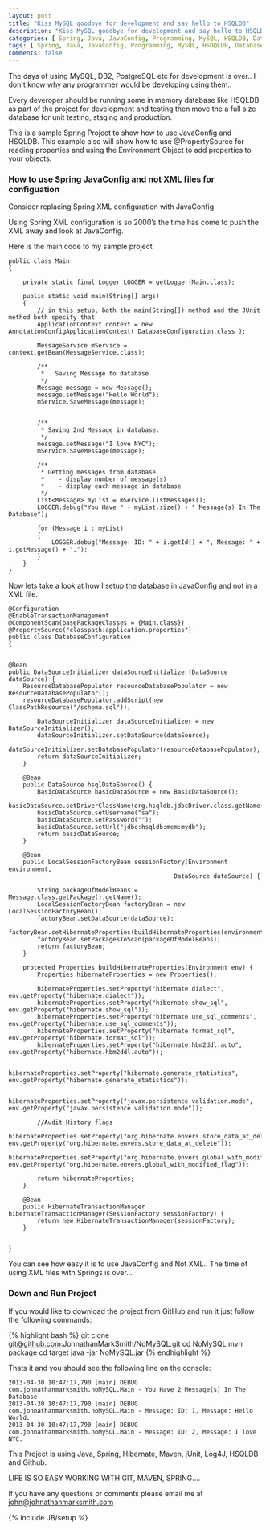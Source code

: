 ```yaml
---
layout: post
title: "Kiss MySQL goodbye for development and say hello to HSQLDB"
description: "Kiss MySQL goodbye for development and say hello to HSQLDB"
categories: [ Spring, Java, JavaConfig, Programming, MySQL, HSQLDB, Databse ]
tags: [ Spring, Java, JavaConfig, Programming, MySQL, HSDQLDB, Database ]
comments: false
---
```


The days of using MySQL, DB2, PostgreSQL etc for development is over.. I don't know why any programmer would be developing using them..

Every deveroper should be running some in memory database like HSQLDB as part of the project for development and testing then move the a full size database for unit testing, staging and production.

This is a sample Spring Project to show how to use JavaConfig and HSQLDB. This example also will show how to use @PropertySource for reading properties and using the Environment Object to add properties to your objects.

### How to use Spring JavaConfig and not XML files for configuation

Consider replacing Spring XML configuration with JavaConfig

Using Spring XML configuration is so 2000’s the time has come to push the XML away and look at JavaConfig.

Here is the main code to my sample project

	public class Main
    {

        private static final Logger LOGGER = getLogger(Main.class);

        public static void main(String[] args)
        {
            // in this setup, both the main(String[]) method and the JUnit method both specify that
            ApplicationContext context = new AnnotationConfigApplicationContext( DatabaseConfiguration.class );

            MessageService mService = context.getBean(MessageService.class);

            /**
             *   Saving Message to database
             */
            Message message = new Message();
            message.setMessage("Hello World");
            mService.SaveMessage(message);


            /**
             * Saving 2nd Message in database.
             */
            message.setMessage("I love NYC");
            mService.SaveMessage(message);

            /**
             * Getting messages from database
             *    - display number of message(s)
             *    - display each message in database
             */
            List<Message> myList = mService.listMessages();
            LOGGER.debug("You Have " + myList.size() + " Message(s) In The Database");

            for (Message i : myList)
            {
                LOGGER.debug("Message: ID: " + i.getId() + ", Message: " + i.getMessage() + ".");
            }
        }
    }
 

Now lets take a look at how I setup the database in JavaConfig and not in a XML file.

    @Configuration
    @EnableTransactionManagement
    @ComponentScan(basePackageClasses = {Main.class})
    @PropertySource("classpath:application.properties")
    public class DatabaseConfiguration
    {


    @Bean
    public DataSourceInitializer dataSourceInitializer(DataSource dataSource) {
        ResourceDatabasePopulator resourceDatabasePopulator = new ResourceDatabasePopulator();
        resourceDatabasePopulator.addScript(new ClassPathResource("/schema.sql"));

            DataSourceInitializer dataSourceInitializer = new DataSourceInitializer();
            dataSourceInitializer.setDataSource(dataSource);
            dataSourceInitializer.setDatabasePopulator(resourceDatabasePopulator);
            return dataSourceInitializer;
        }

        @Bean
        public DataSource hsqlDataSource() {
            BasicDataSource basicDataSource = new BasicDataSource();
            basicDataSource.setDriverClassName(org.hsqldb.jdbcDriver.class.getName());
            basicDataSource.setUsername("sa");
            basicDataSource.setPassword("");
            basicDataSource.setUrl("jdbc:hsqldb:mem:mydb");
            return basicDataSource;
        }

        @Bean
        public LocalSessionFactoryBean sessionFactory(Environment environment,
                                                  DataSource dataSource) {

            String packageOfModelBeans = Message.class.getPackage().getName();
            LocalSessionFactoryBean factoryBean = new LocalSessionFactoryBean();
            factoryBean.setDataSource(dataSource);
            factoryBean.setHibernateProperties(buildHibernateProperties(environment));
            factoryBean.setPackagesToScan(packageOfModelBeans);
            return factoryBean;
        }

        protected Properties buildHibernateProperties(Environment env) {
            Properties hibernateProperties = new Properties();

            hibernateProperties.setProperty("hibernate.dialect", env.getProperty("hibernate.dialect"));
            hibernateProperties.setProperty("hibernate.show_sql", env.getProperty("hibernate.show_sql"));
            hibernateProperties.setProperty("hibernate.use_sql_comments", env.getProperty("hibernate.use_sql_comments"));
            hibernateProperties.setProperty("hibernate.format_sql", env.getProperty("hibernate.format_sql"));
            hibernateProperties.setProperty("hibernate.hbm2ddl.auto", env.getProperty("hibernate.hbm2ddl.auto"));

            hibernateProperties.setProperty("hibernate.generate_statistics", env.getProperty("hibernate.generate_statistics"));

            hibernateProperties.setProperty("javax.persistence.validation.mode", env.getProperty("javax.persistence.validation.mode"));

            //Audit History flags
            hibernateProperties.setProperty("org.hibernate.envers.store_data_at_delete", env.getProperty("org.hibernate.envers.store_data_at_delete"));
            hibernateProperties.setProperty("org.hibernate.envers.global_with_modified_flag", env.getProperty("org.hibernate.envers.global_with_modified_flag"));

            return hibernateProperties;
        }

        @Bean
        public HibernateTransactionManager hibernateTransactionManager(SessionFactory sessionFactory) {
            return new HibernateTransactionManager(sessionFactory);
        }


    }



You can see how easy it is to use JavaConfig and Not XML.. The time of using XML files with Springs is over...

### Down and Run Project

If you would like to download the project from GitHub and run it just follow the following commands:

{% highlight bash %}
git clone git@github.com:JohnathanMarkSmith/NoMySQL.git
cd NoMySQL
mvn package
cd target
java -jar NoMySQL.jar
{% endhighlight %}


Thats it and you should see the following line on the console:

    2013-04-30 10:47:17,790 [main] DEBUG com.johnathanmarksmith.noMySQL.Main - You Have 2 Message(s) In The Database
    2013-04-30 10:47:17,790 [main] DEBUG com.johnathanmarksmith.noMySQL.Main - Message: ID: 1, Message: Hello World.
    2013-04-30 10:47:17,790 [main] DEBUG com.johnathanmarksmith.noMySQL.Main - Message: ID: 2, Message: I love NYC.

This Project is using Java, Spring, Hibernate, Maven, jUnit, Log4J, HSQLDB and Github.


LIFE IS SO EASY WORKING WITH GIT, MAVEN, SPRING....

If you have any questions or comments please email me at <a href="mailto:john@johnathanmarksmith.com">john@johnathanmarksmith.com</a>

{% include JB/setup %}

